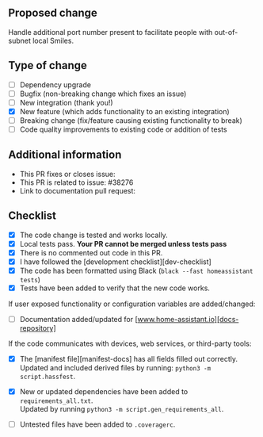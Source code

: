## Proposed change
Handle additional port number present to facilitate people with out-of-subnet local Smiles. 


## Type of change

- [ ] Dependency upgrade
- [ ] Bugfix (non-breaking change which fixes an issue)
- [ ] New integration (thank you!)
- [x] New feature (which adds functionality to an existing integration)
- [ ] Breaking change (fix/feature causing existing functionality to break)
- [ ] Code quality improvements to existing code or addition of tests

## Additional information

- This PR fixes or closes issue: 
- This PR is related to issue:  #38276
- Link to documentation pull request: 

## Checklist

- [x] The code change is tested and works locally.
- [x] Local tests pass. **Your PR cannot be merged unless tests pass**
- [x] There is no commented out code in this PR.
- [x] I have followed the [development checklist][dev-checklist]
- [x] The code has been formatted using Black (`black --fast homeassistant tests`)
- [x] Tests have been added to verify that the new code works.

If user exposed functionality or configuration variables are added/changed:

- [ ] Documentation added/updated for [www.home-assistant.io][docs-repository]

If the code communicates with devices, web services, or third-party tools:

- [x] The [manifest file][manifest-docs] has all fields filled out correctly.  
      Updated and included derived files by running: `python3 -m script.hassfest`.
- [x] New or updated dependencies have been added to `requirements_all.txt`.  
      Updated by running `python3 -m script.gen_requirements_all`.
- [ ] Untested files have been added to `.coveragerc`.

